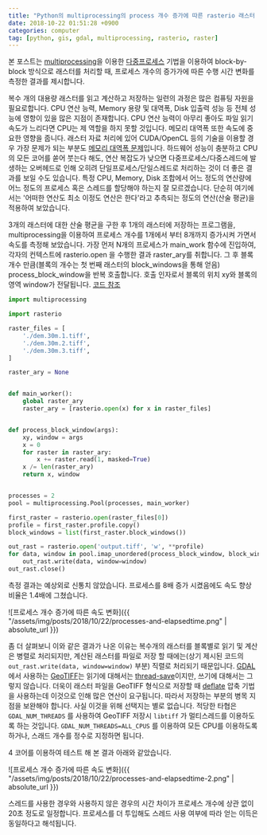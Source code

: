 ```yaml
---
title: "Python의 multiprocessing의 process 개수 증가에 따른 rasterio 래스터 처리 속도 비교"
date: 2018-10-22 01:51:28 +0900
categories: computer
tag: [python, gis, gdal, multiprocessing, rasterio, raster] 
---
```


본 포스트는 [multiprocessing][multiprocessing]을 이용한 [다중프로세스][mp-mt] 기법을 이용하여 
block-by-block 방식으로 래스터를 처리할 때,
프로세스 개수의 증가가에 따른 수행 시간 변화를 측정한 결과를 제시합니다.

복수 개의 대용량 래스터를 읽고 계산하고 저장하는 일련의 과정은 많은 컴퓨팅 자원을 필요로합니다. CPU 연산 능력, Memory 
용량 및 대역폭, Disk 입출력 성능 등 전체 성능에 영항이 있을 많은 지점이 존재합니다. CPU 연산 능력이 아무리 좋아도 
파일 읽기 속도가 느리다면 CPU는 제 역할을 하지 못할 것입니다. 메모리 대역폭 또한 속도에 중요한 영향을 줍니다. 
래스터 자료 처리에 있어 CUDA/OpenCL 등의 기술을 이용할 경우 가장 문제가 되는 부분도 [메모리 대역폭 문제][membw]입니다.
하드웨어 성능이 충분하고 CPU의 모든 코어를 쏟어 붓는다 해도, 연산 복잡도가 낮으면 다중프로세스/다중스레드에 발생하는
오버헤드로 인해 오히려 단일프로세스/단일스레드로 처리하는 것이 더 좋은 결과를 보일 수도 있습니다. 
특정 CPU, Memory, Disk 조합에서 어느 정도의 연산량에 어느 정도의 프로세스 혹은 스레드를 할당해야 하는지 잘 모르겠습니다.
단순히 여기에서는 '어떠한 연산도 최소 이정도 연산은 한다'라고 추측되는 정도의 연산(산술 평균)을 적용하여 보았습니다.
  
3개의 래스터에 대한 산술 평균을 구한 후 1개의 래스터에 저장하는 프로그램을, 
multiprocessing을 이용하여 프로세스 개수를 1개에서 부터 8개까지 증가시켜 가면서 속도를 측정해 보았습니다. 
가장 먼저 N개의 프로세스가 main_work 함수에 진입하여, 
각자의 컨텍스트에 rasterio.open 을 수행한 결과 raster_ary를 취합니다.
그 후 블록 개수 만큼(블록의 개수는 첫 번째 래스터의 block_windows을 통해 얻음) process_block_window을 반복 호출합니다.
호출 인자로서 블록의 위치 xy와 블록의 영역 window가 전달됩니다.
[코드 참조][riomucho]

```python
import multiprocessing

import rasterio

raster_files = [
    './dem.30m.1.tiff',
    './dem.30m.2.tiff',
    './dem.30m.3.tiff',
]

raster_ary = None


def main_worker():
    global raster_ary
    raster_ary = [rasterio.open(x) for x in raster_files]


def process_block_window(args):
    xy, window = args
    x = 0
    for raster in raster_ary:
        x += raster.read(1, masked=True)
    x /= len(raster_ary)
    return x, window


processes = 2
pool = multiprocessing.Pool(processes, main_worker)

first_raster = rasterio.open(raster_files[0])
profile = first_raster.profile.copy()
block_windows = list(first_raster.block_windows())

out_rast = rasterio.open('output.tiff', 'w', **profile)
for data, window in pool.imap_unordered(process_block_window, block_windows):
    out_rast.write(data, window=window)
out_rast.close()
```

측정 결과는 예상외로 신통치 않았습니다. 프로세스를 8배 증가 시켰음에도 속도 향상 비율은 1.4배에 그쳤습니다.

![프로세스 개수 증가에 따른 속도 변화]({{ "/assets/img/posts/2018/10/22/processes-and-elapsedtime.png" | absolute_url }})

좀 더 살펴보니 이와 같은 결과가 나온 이유는 복수개의 래스터를 블록별로 읽기 및 계산은 병렬로 처리되지만,
계산된 래스터를 파일로 저장 할 때에는(상기 제시된 코드의 `out_rast.write(data, window=window)` 부분) 직렬로 처리되기
때문입니다.
[GDAL][gdal]에서 사용하는 [GeoTIFF][gdal-geotiff]는 읽기에 대해서는 [thread-save][gdalts]이지만, 
쓰기에 대해서는 그렇지 않습니다.
더욱이 래스터 파일을 GeoTIFF 형식으로 저장할 때 [deflate][deflate] 압축 
기법을 사용하는데 이것으로 인해 많은 연산이 요구됩니다. 따라서 저장하는 부분의 병목 지점을 보완해야 합니다. 
사실 이것을 위해 선택지는 별로 없습니다. 적당한 타협은 `GDAL_NUM_THREADS` 를 사용하여 GeoTIFF 저장시 `libtiff` 가
멀티스레드를 이용하도록 하는 것입니다. `GDAL_NUM_THREADS=ALL_CPUS` 를 이용하여 모든 CPU를 이용하도록 하거나, 스래드 
개수를 정수로 지정하면 됩니다.

4 코어를 이용하여 테스트 해 본 결과 아래와 같았습니다.

![프로세스 개수 증가에 따른 속도 변화]({{ "/assets/img/posts/2018/10/22/processes-and-elapsedtime-2.png" | absolute_url }})

스레드를 사용한 경우와 사용하지 않은 경우의 시간 차이가 프로세스 개수에 상관 없이 20초 정도로 일정합니다. 
프로세스를 더 투입해도 스레드 사용 여부에 따라 얻는 이득은 동일하다고 해석됩니다.

[gdal]: https://www.gdal.org/
[gdalts]: https://trac.osgeo.org/gdal/wiki/FAQMiscellaneous#IstheGDALlibrarythread-safe
[multiprocessing]: https://docs.python.org/ko/3.7/library/multiprocessing.html
[mp-mt]: https://stackoverflow.com/questions/6388031/multithreading-vs-multiprocessing
[membw]: https://www.karlrupp.net/2016/01/gpu-memory-bandwidth-vs-thread-blocks-cuda-workgroups-opencl/
[gdal-geotiff]: https://www.gdal.org/frmt_gtiff.html
[deflate]: https://en.wikipedia.org/wiki/DEFLATE
[riomucho]: https://github.com/mapbox/rio-mucho
